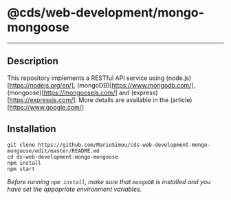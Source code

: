 # @cds/web-development/mongo-mongoose
---

## Description

This repository implements a RESTful API service using (node.js)[https://nodejs.org/en/], (mongoDB)[https://www.mongodb.com/], (mongoose)[https://mongoosejs.com/] and (express)[https://expressjs.com/]. More details are available in the (article)[https://www.google.com/]

## Installation

```
git clone https://github.com/MarioSimou/cds-web-development-mongo-mongoose/edit/master/README.md
cd ds-web-development-mongo-mongoose
npm install
npm start
```
*Before running ```npm install```, make sure that `mongoDB` is installed and you have set the appopriate environment variables.*
